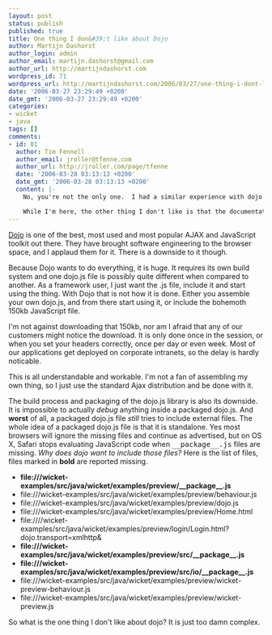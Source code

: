 ```yaml
---
layout: post
status: publish
published: true
title: One thing I don&#39;t like about Dojo
author: Martijn Dashorst
author_login: admin
author_email: martijn.dashorst@gmail.com
author_url: http://martijndashorst.com
wordpress_id: 71
wordpress_url: http://martijndashorst.com/2006/03/27/one-thing-i-dont-like-about-dojo/
date: '2006-03-27 23:29:49 +0200'
date_gmt: '2006-03-27 23:29:49 +0200'
categories:
- wicket
- java
tags: []
comments:
- id: 81
  author: Tim Fennell
  author_email: jroller@tfenne.com
  author_url: http://jroller.com/page/tfenne
  date: '2006-03-28 03:13:13 +0200'
  date_gmt: '2006-03-28 03:13:13 +0200'
  content: |-
    No, you're not the only one.  I had a similar experience with dojo.  It's made worse by the fact that the docs pretty explicitly say "just drop dojo.js *here* and go".  Well, erm, no.

    While I'm here, the other thing I don't like is that the documentation for dojo is poor to non-existent.  For someone like me who doesn't want to spend weeks getting up to speed (isn't that the point of a toolkit?) it's a real downer.
---
```

<p><a href="http://www.dojotoolkit.org">Dojo</a> is one of the best, most used and most popular AJAX and JavaScript toolkit out there. They have brought software engineering to the browser space, and I applaud them for it. There is a downside to it though.</p>
<p>
Because Dojo wants to do everything, it is huge. It requires its own build system and one dojo.js file is possibly quite different when compared to another. As a framework user, I just want the .js file, include it and start using the thing. With Dojo that is not how it is done. Either you assemble your own dojo.js, and from there start using it, or include the bohemoth 150kb JavaScript file.</p>
<p>
I'm not against downloading that 150kb, nor am I afraid that any of our customers might notice the download. It is only done once in the session, or when you set your headers correctly, once per day or even week. Most of our applications get deployed on corporate intranets, so the delay is hardly noticable.</p>
<p>
This is all understandable and workable. I'm not a fan of assembling my own thing, so I just use the standard Ajax distribution and be done with it.</p>
<p>
The build process and packaging of the dojo.js library is also its downside. It is impossible to actually <em>debug</em> anything inside a packaged dojo.js. And <strong>worst</strong> of all, a packaged dojo.js file <em>still</em> tries to include external files. The whole idea of a packaged dojo.js file is that it is standalone. Yes most browsers will ignore the missing files and continue as advertised, but on OS X, Safari stops evaluating JavaScript code when <tt>__package__.js</tt> files are missing. <em>Why does dojo want to include those files?</em> Here is the list of files, files marked in <b>bold</b> are reported missing.</p>
<ul>
<li><b>file:///wicket-examples/src/java/wicket/examples/preview/__package__.js</b></li>
<li>file:///wicket-examples/src/java/wicket/examples/preview/behaviour.js</li>
<li>file:///wicket-examples/src/java/wicket/examples/preview/dojo.js</li>
<li>file:///wicket-examples/src/java/wicket/examples/preview/Home.html</li>
<li>file:////wicket-examples/src/java/wicket/examples/preview/login/Login.html?dojo.transport=xmlhttp&</li>
<li><b>file:///wicket-examples/src/java/wicket/examples/preview/src/__package__.js</b></li>
<li><b>file:///wicket-examples/src/java/wicket/examples/preview/src/io/__package__.js</b></li>
<li>file:///wicket-examples/src/java/wicket/examples/preview/wicket-preview-behaviour.js</li>
<li>file:///wicket-examples/src/java/wicket/examples/preview/wicket-preview.js</li>
</ul>
<p>
So what is the one thing I don't like about dojo? It is just too damn complex.</p>
